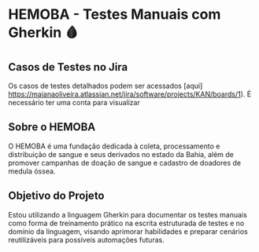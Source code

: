 # HEMOBA - Testes Manuais com Gherkin 🩸

## Casos de Testes no Jira  
Os casos de testes detalhados podem ser acessados [aqui] https://maianaoliveira.atlassian.net/jira/software/projects/KAN/boards/1).
É necessário ter uma conta para visualizar

## Sobre o HEMOBA ## 
O HEMOBA é uma fundação dedicada à coleta, processamento e distribuição de sangue e seus derivados no estado da Bahia, além de promover campanhas de doação de sangue e cadastro de doadores de medula óssea.

## Objetivo do Projeto ##
Estou utilizando a linguagem Gherkin para documentar os testes manuais como forma de treinamento prático na escrita estruturada de testes e no domínio da linguagem, visando aprimorar habilidades e preparar cenários reutilizáveis para possíveis automações futuras.
